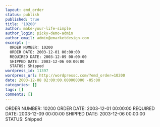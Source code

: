 ```yaml
---
layout: emd_order
status: publish
published: true
title: '10200'
author: make-your-life-simple
author_login: picky-demo-admin
author_email: admin@emarketdesign.com
excerpt: |-
  ORDER NUMBER: 10200
  ORDER DATE: 2003-12-01 00:00:00
  REQUIRED DATE: 2003-12-09 00:00:00
  SHIPPED DATE: 2003-12-06 00:00:00
  STATUS: Shipped
wordpress_id: 11397
wordpress_url: http://wordpressc.com/?emd_order=10200
date: 2003-12-08 02:00:00.000000000 -05:00
categories: []
tags: []
comments: []
---
```

ORDER NUMBER: 10200
ORDER DATE: 2003-12-01 00:00:00
REQUIRED DATE: 2003-12-09 00:00:00
SHIPPED DATE: 2003-12-06 00:00:00
STATUS: Shipped
